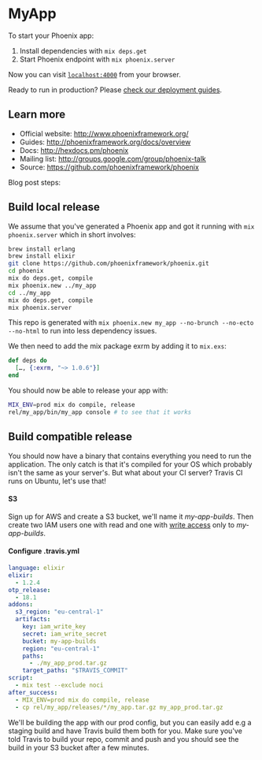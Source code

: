 # MyApp

To start your Phoenix app:

  1. Install dependencies with `mix deps.get`
  2. Start Phoenix endpoint with `mix phoenix.server`

Now you can visit [`localhost:4000`](http://localhost:4000) from your browser.

Ready to run in production? Please [check our deployment guides](http://www.phoenixframework.org/docs/deployment).

## Learn more

  * Official website: http://www.phoenixframework.org/
  * Guides: http://phoenixframework.org/docs/overview
  * Docs: http://hexdocs.pm/phoenix
  * Mailing list: http://groups.google.com/group/phoenix-talk
  * Source: https://github.com/phoenixframework/phoenix

Blog post steps:

## Build local release

We assume that you've generated a Phoenix app and got it running with `mix phoenix.server` which in short involves:

```sh
brew install erlang
brew install elixir
git clone https://github.com/phoenixframework/phoenix.git
cd phoenix
mix do deps.get, compile
mix phoenix.new ../my_app
cd ../my_app
mix do deps.get, compile
mix phoenix.server
```

This repo is generated with `mix phoenix.new my_app --no-brunch --no-ecto --no-html` to run into less dependency issues.

We then need to add the mix package exrm by adding it to `mix.exs`:

```elixir
def deps do
  […, {:exrm, "~> 1.0.6"}]
end
```

You should now be able to release your app with:

```sh
MIX_ENV=prod mix do compile, release
rel/my_app/bin/my_app console # to see that it works
```

## Build compatible release

You should now have a binary that contains everything you need to run the application. The only catch is that it's compiled for your OS which probably isn't the same as your server's. But what about your CI server? Travis CI runs on Ubuntu, let's use that!

#### S3

Sign up for AWS and create a S3 bucket, we'll name it *my-app-builds*. Then create two IAM users one with read and one with [write access](https://gist.github.com/ramhoj/7fa795a68f5eec09046a9ae18c03d8da) only to *my-app-builds*.

#### Configure .travis.yml

```yml
language: elixir
elixir:
  - 1.2.4
otp_release:
  - 18.1
addons:
  s3_region: "eu-central-1"
  artifacts:
    key: iam_write_key
    secret: iam_write_secret
    bucket: my-app-builds
    region: "eu-central-1"
    paths:
      - ./my_app_prod.tar.gz
    target_paths: "$TRAVIS_COMMIT"
script:
  - mix test --exclude noci
after_success:
  - MIX_ENV=prod mix do compile, release
  - cp rel/my_app/releases/*/my_app.tar.gz my_app_prod.tar.gz
```

We'll be building the app with our prod config, but you can easily add e.g a staging build and have Travis build them both for you. Make sure you've told Travis to build your repo, commit and push and you should see the build in your S3 bucket after a few minutes.
